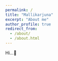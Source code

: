 ```yaml
---
permalink: /
title: "Mallikarjuna"
excerpt: "About me"
author_profile: true
redirect_from: 
  - /about/
  - /about.html
---
```


Hi...:smiling_face_with_three_hearts:	
